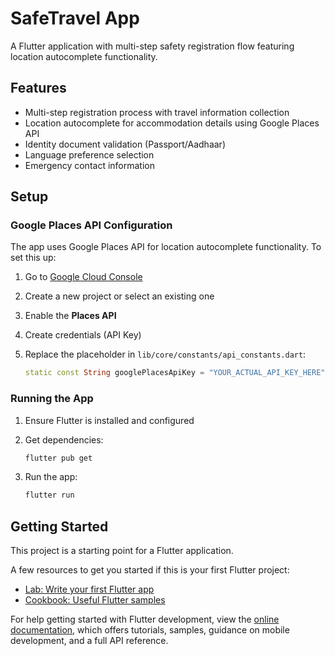 # SafeTravel App

A Flutter application with multi-step safety registration flow featuring location autocomplete functionality.

## Features

- Multi-step registration process with travel information collection
- Location autocomplete for accommodation details using Google Places API
- Identity document validation (Passport/Aadhaar)
- Language preference selection
- Emergency contact information

## Setup

### Google Places API Configuration

The app uses Google Places API for location autocomplete functionality. To set this up:

1. Go to [Google Cloud Console](https://console.cloud.google.com/)
2. Create a new project or select an existing one
3. Enable the **Places API**
4. Create credentials (API Key)
5. Replace the placeholder in `lib/core/constants/api_constants.dart`:

   ```dart
   static const String googlePlacesApiKey = "YOUR_ACTUAL_API_KEY_HERE";
   ```

### Running the App

1. Ensure Flutter is installed and configured
2. Get dependencies:

   ```bash
   flutter pub get
   ```

3. Run the app:

   ```bash
   flutter run
   ```

## Getting Started

This project is a starting point for a Flutter application.

A few resources to get you started if this is your first Flutter project:

- [Lab: Write your first Flutter app](https://docs.flutter.dev/get-started/codelab)
- [Cookbook: Useful Flutter samples](https://docs.flutter.dev/cookbook)

For help getting started with Flutter development, view the
[online documentation](https://docs.flutter.dev/), which offers tutorials,
samples, guidance on mobile development, and a full API reference.
